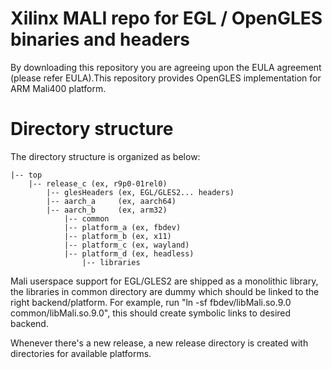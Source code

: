 Xilinx MALI repo for EGL / OpenGLES binaries and headers
=======
By downloading this repository you are agreeing upon the EULA agreement 
(please refer EULA).This repository provides OpenGLES implementation for ARM
Mali400 platform.

Directory structure
=======
The directory structure is organized as below:
```
|-- top
    |-- release_c (ex, r9p0-01rel0)
        |-- glesHeaders (ex, EGL/GLES2... headers)
        |-- aarch_a     (ex, aarch64)
        |-- aarch_b     (ex, arm32)
            |-- common     
            |-- platform_a (ex, fbdev)
            |-- platform_b (ex, x11)
            |-- platform_c (ex, wayland)
            |-- platform_d (ex, headless)
                |-- libraries
```

Mali userspace support for EGL/GLES2 are shipped as a monolithic library,
the libraries in common directory are dummy which should be linked to the
right backend/platform. For example, run "ln -sf fbdev/libMali.so.9.0
common/libMali.so.9.0", this should create symbolic links to desired backend.

Whenever there's a new release, a new release directory is created with directories
for available platforms.
